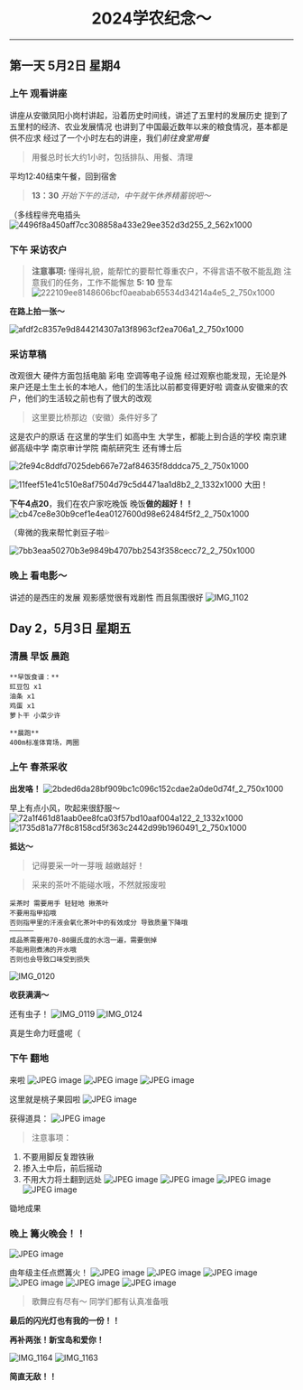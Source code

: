 <div align="center">

# 2024学农纪念～
</div>

***

## 第一天 5月2日 星期4

### 上午 观看讲座

讲座从安徽凤阳小岗村讲起，沿着历史时间线，讲述了五里村的发展历史
提到了五里村的经济、农业发展情况
也讲到了中国最近数年以来的粮食情况，基本都是供不应求
经过了一个小时左右的讲座，我们*前往食堂用餐*

> 用餐总时长大约1小时，包括排队、用餐、清理

平均12:40结束午餐，回到宿舍

> **13：30** *开始下午的活动，中午就午休养精蓄锐吧～*

（多线程🉐充电插头
![4496f8a450aff7cc308858a433e29ee352d3d255_2_562x1000](https://github.com/Puurestar/Memorial-of-Xuenong/assets/105161692/d72d3a27-d9cf-44bb-ae85-5307e25bc368)

### 下午 采访农户

> **注意事项:**
懂得礼貌，能帮忙的要帮忙尊重农户，不得言语不敬不能乱跑
注意我们的任务，工作不能懈怠
**5: 10** 登车
![222109ee8148606bcf0aeabab65534d34214a4e5_2_750x1000](https://github.com/Puurestar/Memorial-of-Xuenong/assets/105161692/85751fee-05e9-4415-a1fa-672cf25da884)

**在路上拍一张～**

![afdf2c8357e9d844214307a13f8963cf2ea706a1_2_750x1000](https://github.com/Puurestar/Memorial-of-Xuenong/assets/105161692/d6123e34-0bc2-428f-8148-a80dc643d830)

### 采访草稿 
改观很大 硬件方面包括电脑 彩电 空调等电子设施
经过观察也能发现，无论是外来户还是土生土长的本地人，他们的生活比以前都变得更好啦
调查从安徽来的农户，他们的生活较之前也有了很大的改观
> 这里要比桥那边（安徽）条件好多了

这是农户的原话
在这里的学生们 如高中生 大学生，都能上到合适的学校
南京建邺高级中学 南京审计学院 南航研究生 还有博士后

![2fe94c8ddfd7025deb667e72af84635f8dddca75_2_750x1000](https://github.com/Puurestar/Memorial-of-Xuenong/assets/105161692/d457faae-1bdb-4e02-82dc-9046d45b36e0)

![11feef51e41c510e8af7504d79c5d4471aa1d8b2_2_1332x1000](https://github.com/Puurestar/Memorial-of-Xuenong/assets/105161692/da3b89af-1295-4da9-a63d-cd1025804e22)
大田！

**下午4点20**，我们在农户家吃晚饭
晚饭**做的超好！！**
![cb47ce8e30b9cef1e4ea0127600d98e62484f5f2_2_750x1000](https://github.com/Puurestar/Memorial-of-Xuenong/assets/105161692/5149cfd0-6a54-48cb-9510-3d3f70c408c4)

（卑微的我来帮忙剥豆子啦💦

![7bb3eaa50270b3e9849b4707bb2543f358cecc72_2_750x1000](https://github.com/Puurestar/Memorial-of-Xuenong/assets/105161692/3750db27-b27c-4976-8f14-fb52b1388c51)
### 晚上 看电影～

讲述的是西庄的发展
观影感觉很有戏剧性 而且氛围很好
![IMG_1102](https://github.com/Puurestar/Memorial-of-Xuenong/assets/105161692/5fed1d81-6bee-4583-9a8f-bef483e0751b)


## Day 2，5月3日 星期五
### 清晨 早饭 晨跑


``` text
**早饭食谱：**
豇豆包 x1 
油条 x1
鸡蛋 x1
萝卜干 小菜少许
```


``` text
**晨跑** 
400m标准体育场，两圈
```

### 上午 春茶采收
**出发咯！**
![2bded6da28bf909bc1c096c152cdae2a0de0d74f_2_750x1000](https://github.com/Puurestar/Memorial-of-Xuenong/assets/105161692/befa4924-bab2-42e8-b0fa-1f49ea212cbf)

早上有点小风，吹起来很舒服～
![72a1f461d81aab0ee8fca03f57bd10aaf004a122_2_1332x1000](https://github.com/Puurestar/Memorial-of-Xuenong/assets/105161692/0e22455f-6c67-4ac2-808e-34cc6cede923)
![1735d81a77f8c8158cd5f363c2442d99b1960491_2_750x1000](https://github.com/Puurestar/Memorial-of-Xuenong/assets/105161692/54cc5040-e172-4f67-947f-7767ef88c413)


**抵达～**

> 记得要采一叶一芽哦 越嫩越好！

> 采来的茶叶不能碰水哦，不然就报废啦

``` text
采茶时 需要用手 轻轻地 揪茶叶
不要用指甲掐哦
否则指甲里的汗液会氧化茶叶中的有效成分 导致质量下降哦
——————
成品茶需要用70-80摄氏度的水泡一遍，需要倒掉
不能用刚煮沸的开水哦
否则也会导致口味受到损失
```
![IMG_0120](https://github.com/Puurestar/Memorial-of-Xuenong/assets/105161692/5a7cd3e6-29b7-4139-a8d8-93b9db2faf87)



**收获满满～**

还有虫子！
![IMG_0119](https://github.com/Puurestar/Memorial-of-Xuenong/assets/105161692/647823d1-1378-42b7-a4f7-c75889153fe5)
![IMG_0124](https://github.com/Puurestar/Memorial-of-Xuenong/assets/105161692/c499fa67-5289-49a8-ae3f-84dfc58f4c3a)

真是生命力旺盛呢（

### 下午 翻地
来啦
![JPEG image](https://github.com/Puurestar/Memorial-of-Xuenong/assets/105161692/702dbaab-fa95-4388-a37f-dc2455ed8936)
![JPEG image](https://github.com/Puurestar/Memorial-of-Xuenong/assets/105161692/ffcb2c70-01eb-43bb-8b09-4b83379ada4d)
![JPEG image](https://github.com/Puurestar/Memorial-of-Xuenong/assets/105161692/1ddb7d6d-06d0-40fa-95cc-0ca44a5aa114)


这里就是桃子果园啦
![JPEG image](https://github.com/Puurestar/Memorial-of-Xuenong/assets/105161692/db1f72c2-e5db-4f7a-b267-baa0c4bf99a6)

获得道具：
![JPEG image](https://github.com/Puurestar/Memorial-of-Xuenong/assets/105161692/49013e8a-e943-42f8-a3bf-653a5a30c278)


> 注意事项：
1. 不要用脚反复蹬铁锹
2. 掺入土中后，前后摇动
3. 不用大力将土翻到远处
![JPEG image](https://github.com/Puurestar/Memorial-of-Xuenong/assets/105161692/4ccbcaa0-68de-4a94-942f-b11df422f307)
![JPEG image](https://github.com/Puurestar/Memorial-of-Xuenong/assets/105161692/d930089b-b56a-4432-aab3-eb8fdbbf487f)
![JPEG image](https://github.com/Puurestar/Memorial-of-Xuenong/assets/105161692/f123d35f-6924-4db2-af3e-7bb4b37e5530)
![JPEG image](https://github.com/Puurestar/Memorial-of-Xuenong/assets/105161692/d7052ec3-77e9-47b7-96ae-9736a025249d)

锄地成果

### 晚上 篝火晚会！！
![JPEG image](https://github.com/Puurestar/Memorial-of-Xuenong/assets/105161692/31849221-98b5-4540-a154-68aacd23f415)

由年级主任点燃篝火！
![JPEG image](https://github.com/Puurestar/Memorial-of-Xuenong/assets/105161692/b4747180-f8e3-4f5d-912a-9f4b0858e1a9)
![JPEG image](https://github.com/Puurestar/Memorial-of-Xuenong/assets/105161692/cfd5a5bd-74d5-4e3e-8ba2-72ec8ed37041)
![JPEG image](https://github.com/Puurestar/Memorial-of-Xuenong/assets/105161692/860e8e26-372f-4468-a4b0-80f2afcbfa9a)
![JPEG image](https://github.com/Puurestar/Memorial-of-Xuenong/assets/105161692/48bee839-62f4-473b-857f-93550b67411d)
![JPEG image](https://github.com/Puurestar/Memorial-of-Xuenong/assets/105161692/404fd0a9-d6c8-4655-96a9-e24f94c53b62)
![JPEG image](https://github.com/Puurestar/Memorial-of-Xuenong/assets/105161692/8ad61805-2390-4e36-b318-36acda1671f4)


> 歌舞应有尽有～ 同学们都有认真准备哦

**最后的闪光灯也有我的一份！！**

**再补两张！新宝岛和爱你！**

![IMG_1164](https://github.com/Puurestar/Memorial-of-Xuenong/assets/105161692/447f91bc-1f95-46eb-a026-1a7d03dd996b)
![IMG_1163](https://github.com/Puurestar/Memorial-of-Xuenong/assets/105161692/69411d2c-dd5d-4ca6-be5a-58bc1319122e)

**简直无敌！！**
